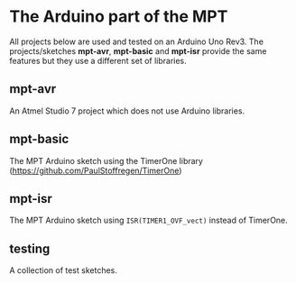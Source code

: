 # The Arduino part of the MPT

All projects below are used and tested on an Arduino Uno Rev3. The projects/sketches **mpt-avr**, **mpt-basic** and **mpt-isr** provide the same features but they use a different set of libraries.

## mpt-avr

An Atmel Studio 7 project which does not use Arduino libraries.

## mpt-basic

The MPT Arduino sketch using the TimerOne library (https://github.com/PaulStoffregen/TimerOne)

## mpt-isr

The MPT Arduino sketch using `ISR(TIMER1_OVF_vect)` instead of TimerOne.

## testing

A collection of test sketches.
